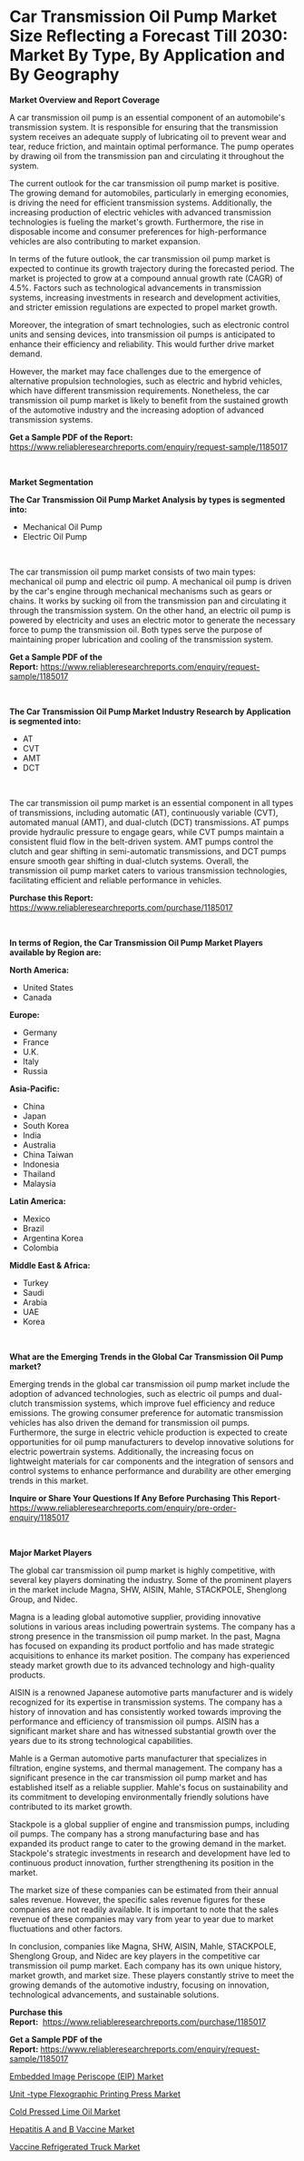 <p><h1>Car Transmission Oil Pump Market Size Reflecting a Forecast Till 2030: Market By Type, By Application and By Geography</h1></p><p><strong>Market Overview and Report Coverage</strong></p>
<p><p>A car transmission oil pump is an essential component of an automobile's transmission system. It is responsible for ensuring that the transmission system receives an adequate supply of lubricating oil to prevent wear and tear, reduce friction, and maintain optimal performance. The pump operates by drawing oil from the transmission pan and circulating it throughout the system.</p><p>The current outlook for the car transmission oil pump market is positive. The growing demand for automobiles, particularly in emerging economies, is driving the need for efficient transmission systems. Additionally, the increasing production of electric vehicles with advanced transmission technologies is fueling the market's growth. Furthermore, the rise in disposable income and consumer preferences for high-performance vehicles are also contributing to market expansion.</p><p>In terms of the future outlook, the car transmission oil pump market is expected to continue its growth trajectory during the forecasted period. The market is projected to grow at a compound annual growth rate (CAGR) of 4.5%. Factors such as technological advancements in transmission systems, increasing investments in research and development activities, and stricter emission regulations are expected to propel market growth.</p><p>Moreover, the integration of smart technologies, such as electronic control units and sensing devices, into transmission oil pumps is anticipated to enhance their efficiency and reliability. This would further drive market demand.</p><p>However, the market may face challenges due to the emergence of alternative propulsion technologies, such as electric and hybrid vehicles, which have different transmission requirements. Nonetheless, the car transmission oil pump market is likely to benefit from the sustained growth of the automotive industry and the increasing adoption of advanced transmission systems.</p></p>
<p><strong>Get a Sample PDF of the Report:</strong> <a href="https://www.reliableresearchreports.com/enquiry/request-sample/1185017">https://www.reliableresearchreports.com/enquiry/request-sample/1185017</a></p>
<p>&nbsp;</p>
<p><strong>Market Segmentation</strong></p>
<p><strong>The Car Transmission Oil Pump Market Analysis by types is segmented into:</strong></p>
<p><ul><li>Mechanical Oil Pump</li><li>Electric Oil Pump</li></ul></p>
<p>&nbsp;</p>
<p><p>The car transmission oil pump market consists of two main types: mechanical oil pump and electric oil pump. A mechanical oil pump is driven by the car's engine through mechanical mechanisms such as gears or chains. It works by sucking oil from the transmission pan and circulating it through the transmission system. On the other hand, an electric oil pump is powered by electricity and uses an electric motor to generate the necessary force to pump the transmission oil. Both types serve the purpose of maintaining proper lubrication and cooling of the transmission system.</p></p>
<p><strong>Get a Sample PDF of the Report:</strong>&nbsp;<a href="https://www.reliableresearchreports.com/enquiry/request-sample/1185017">https://www.reliableresearchreports.com/enquiry/request-sample/1185017</a></p>
<p>&nbsp;</p>
<p><strong>The Car Transmission Oil Pump Market Industry Research by Application is segmented into:</strong></p>
<p><ul><li>AT</li><li>CVT</li><li>AMT</li><li>DCT</li></ul></p>
<p>&nbsp;</p>
<p><p>The car transmission oil pump market is an essential component in all types of transmissions, including automatic (AT), continuously variable (CVT), automated manual (AMT), and dual-clutch (DCT) transmissions. AT pumps provide hydraulic pressure to engage gears, while CVT pumps maintain a consistent fluid flow in the belt-driven system. AMT pumps control the clutch and gear shifting in semi-automatic transmissions, and DCT pumps ensure smooth gear shifting in dual-clutch systems. Overall, the transmission oil pump market caters to various transmission technologies, facilitating efficient and reliable performance in vehicles.</p></p>
<p><strong>Purchase this Report:</strong>&nbsp; <a href="https://www.reliableresearchreports.com/purchase/1185017">https://www.reliableresearchreports.com/purchase/1185017</a></p>
<p>&nbsp;</p>
<p><strong>In terms of Region, the Car Transmission Oil Pump Market Players available by Region are:</strong></p>
<p>
    <p> <strong> North America: </strong>
        <ul>
            <li>United States</li>
            <li>Canada</li>
        </ul>
        </p> 
    <p> <strong> Europe: </strong>
        <ul>
            <li>Germany</li>
            <li>France</li>
            <li>U.K.</li>
            <li>Italy</li>
            <li>Russia</li>
        </ul>
        </p> 
    <p> <strong> Asia-Pacific: </strong>
        <ul>
            <li>China</li>
            <li>Japan</li>
            <li>South Korea</li>
            <li>India</li>
            <li>Australia</li>
            <li>China Taiwan</li>
            <li>Indonesia</li>
            <li>Thailand</li>
            <li>Malaysia</li>
        </ul>
        </p> 
    <p> <strong> Latin America: </strong>
        <ul>
            <li>Mexico</li>
            <li>Brazil</li>
            <li>Argentina Korea</li>
            <li>Colombia</li>
        </ul>
        </p> 
    <p> <strong> Middle East & Africa: </strong>
        <ul>
            <li>Turkey</li>
            <li>Saudi</li>
            <li>Arabia</li>
            <li>UAE</li>
            <li>Korea</li>
        </ul>
    </p>
    </p>
<p>&nbsp;</p>
<p><strong>What are the Emerging Trends in the Global Car Transmission Oil Pump market?</strong></p>
<p><p>Emerging trends in the global car transmission oil pump market include the adoption of advanced technologies, such as electric oil pumps and dual-clutch transmission systems, which improve fuel efficiency and reduce emissions. The growing consumer preference for automatic transmission vehicles has also driven the demand for transmission oil pumps. Furthermore, the surge in electric vehicle production is expected to create opportunities for oil pump manufacturers to develop innovative solutions for electric powertrain systems. Additionally, the increasing focus on lightweight materials for car components and the integration of sensors and control systems to enhance performance and durability are other emerging trends in this market.</p></p>
<p><strong>Inquire or Share Your Questions If Any Before Purchasing This Report</strong>- <a href="https://www.reliableresearchreports.com/enquiry/pre-order-enquiry/1185017">https://www.reliableresearchreports.com/enquiry/pre-order-enquiry/1185017</a></p>
<p>&nbsp;</p>
<p><strong>Major Market Players</strong></p>
<p><p>The global car transmission oil pump market is highly competitive, with several key players dominating the industry. Some of the prominent players in the market include Magna, SHW, AISIN, Mahle, STACKPOLE, Shenglong Group, and Nidec.</p><p>Magna is a leading global automotive supplier, providing innovative solutions in various areas including powertrain systems. The company has a strong presence in the transmission oil pump market. In the past, Magna has focused on expanding its product portfolio and has made strategic acquisitions to enhance its market position. The company has experienced steady market growth due to its advanced technology and high-quality products.</p><p>AISIN is a renowned Japanese automotive parts manufacturer and is widely recognized for its expertise in transmission systems. The company has a history of innovation and has consistently worked towards improving the performance and efficiency of transmission oil pumps. AISIN has a significant market share and has witnessed substantial growth over the years due to its strong technological capabilities.</p><p>Mahle is a German automotive parts manufacturer that specializes in filtration, engine systems, and thermal management. The company has a significant presence in the car transmission oil pump market and has established itself as a reliable supplier. Mahle's focus on sustainability and its commitment to developing environmentally friendly solutions have contributed to its market growth.</p><p>Stackpole is a global supplier of engine and transmission pumps, including oil pumps. The company has a strong manufacturing base and has expanded its product range to cater to the growing demand in the market. Stackpole's strategic investments in research and development have led to continuous product innovation, further strengthening its position in the market.</p><p>The market size of these companies can be estimated from their annual sales revenue. However, the specific sales revenue figures for these companies are not readily available. It is important to note that the sales revenue of these companies may vary from year to year due to market fluctuations and other factors.</p><p>In conclusion, companies like Magna, SHW, AISIN, Mahle, STACKPOLE, Shenglong Group, and Nidec are key players in the competitive car transmission oil pump market. Each company has its own unique history, market growth, and market size. These players constantly strive to meet the growing demands of the automotive industry, focusing on innovation, technological advancements, and sustainable solutions.</p></p>
<p><strong>Purchase this Report:</strong>&nbsp;&nbsp;<a href="https://www.reliableresearchreports.com/purchase/1185017">https://www.reliableresearchreports.com/purchase/1185017</a></p>
<p></p>
<p><strong>Get a Sample PDF of the Report:</strong>&nbsp;<a href="https://www.reliableresearchreports.com/enquiry/request-sample/1185017">https://www.reliableresearchreports.com/enquiry/request-sample/1185017</a></p>
<p><p><a href="https://issuu.com/reportprime-2/docs/embedded-image-periscope-eip-market-size-2030.pptx?fr=xKAE9_zU1NQ">Embedded Image Periscope (EIP) Market</a></p><p><a href="https://medium.com/@amaliarobel/analyzing-unit-type-flexographic-printing-press-market-global-industry-perspective-and-forecast-0093ff047d1d">Unit -type Flexographic Printing Press Market</a></p><p><a href="https://github.com/Chiragrp22/Market-Research-Report-List-1/blob/main/cold-pressed-lime-oil-market.md">Cold Pressed Lime Oil Market</a></p><p><a href="https://medium.com/@justicelang2023/hepatitis-a-and-b-vaccine-market-outlook-industry-overview-and-forecast-2023-to-2030-eb85748d7171">Hepatitis A and B Vaccine Market</a></p><p><a href="https://github.com/ChiragRP21/Market-Research-Report-List-1/blob/main/vaccine-refrigerated-truck-market.md">Vaccine Refrigerated Truck Market</a></p></p>